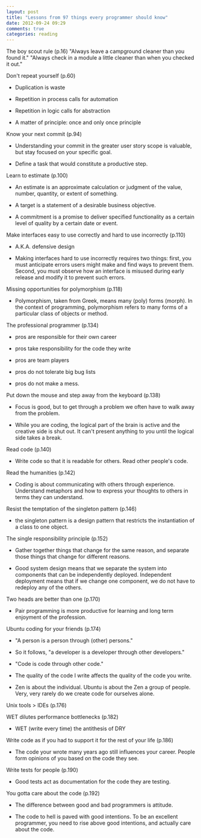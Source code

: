 ```yaml
---
layout: post
title: "Lessons from 97 things every programmer should know"
date: 2012-09-24 09:29
comments: true
categories: reading
---
```


The boy scout rule (p.16)
"Always leave a campground cleaner than you found it."
"Always check in a module a little cleaner than when you checked it out."

Don't repeat yourself (p.60)

- Duplication is waste

- Repetition in process calls for automation

- Repetition in logic calls for abstraction

- A matter of principle: once and only once principle

Know your next commit (p.94)

- Understanding your commit in the greater user story scope is valuable, but stay focused on your specific goal.

- Define a task that would constitute a productive step.

Learn to estimate (p.100)

- An estimate is an approximate calculation or judgment of the value, number, quantity, or extent of something.

- A target is a statement of a desirable business objective.

- A commitment is a promise to deliver specified functionality as a certain level of quality by a certain date or event.

Make interfaces easy to use correctly and hard to use incorrectly (p.110)

- A.K.A. defensive design

- Making interfaces hard to use incorrectly requires two things: first, you must anticipate errors users might make and find ways to prevent them. Second, you must observe how an interface is misused during early release and modify it to prevent such errors.

Missing opportunities for polymorphism (p.118)

- Polymorphism, taken from Greek, means many (poly) forms (morph). In the context of programming, polymorphism refers to many forms of a particular class of objects or method.

The professional programmer (p.134)

- pros are responsible for their own career

- pros take responsibility for the code they write

- pros are team players

- pros do not tolerate big bug lists

- pros do not make a mess.

Put down the mouse and step away from the keyboard (p.138)

- Focus is good, but to get through a problem we often have to walk away from the problem.

- While you are coding, the logical part of the brain is active and the creative side is shut out. It can't present anything to you until the logical side takes a break.

Read code (p.140)

- Write code so that it is readable for others. Read other people's code.

Read the humanities (p.142)

- Coding is about communicating with others through experience. Understand metaphors and how to express your thoughts to others in terms they can understand.

Resist the temptation of the singleton pattern (p.146)

- the singleton pattern is a design pattern that restricts the instantiation of a class to one object.

The single responsibility principle (p.152)

- Gather together things that change for the same reason, and separate those things that change for different reasons.

- Good system design means that we separate the system into components that can be independently deployed. Independent deployment means that if we change one component, we do not have to redeploy any of the others.

Two heads are better than one (p.170)

- Pair programming is more productive for learning and long term enjoyment of the profession.

Ubuntu coding for your friends (p.174)

- "A person is a person through (other) persons."

- So it follows, "a developer is a developer through other developers."

- "Code is code through other code."

- The quality of the code I write affects the quality of the code you write.

- Zen is about the individual. Ubuntu is about the Zen a group of people. Very, very rarely do we create code for ourselves alone.

Unix tools > IDEs (p.176)

WET dilutes performance bottlenecks (p.182)

- WET (write every time) the antithesis of DRY

Write code as if you had to support it for the rest of your life (p.186)

- The code your wrote many years ago still influences your career. People form opinions of you based on the code they see. 

Write tests for people (p.190)

- Good tests act as documentation for the code they are testing.

You gotta care about the code (p.192)

- The difference between good and bad programmers is attitude.

- The code to hell is paved with good intentions. To be an excellent programmer, you need to rise above good intentions, and actually care about the code.